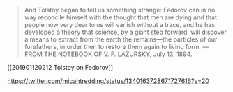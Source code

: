 > And Tolstoy began to tell us something strange: Fedorov can in no way reconcile himself with the thought that men are dying and that people now very dear to us will vanish without a trace, and he has developed a theory that science, by a giant step forward, will discover a means to extract from the earth the remains—the particles of our forefathers, in order then to restore them again to living form. 
> — FROM THE NOTEBOOK OF V. F. LAZURSKY, July 13, 1894.

[[201901120212 Tolstoy on Fedorov]]

https://twitter.com/micahtredding/status/1340163728671727616?s=20